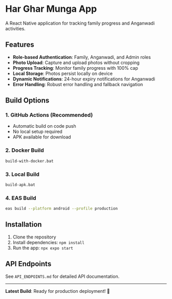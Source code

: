 # Har Ghar Munga App

A React Native application for tracking family progress and Anganwadi activities.

## Features

- **Role-based Authentication**: Family, Anganwadi, and Admin roles
- **Photo Upload**: Capture and upload photos without cropping
- **Progress Tracking**: Monitor family progress with 100% cap
- **Local Storage**: Photos persist locally on device
- **Dynamic Notifications**: 24-hour expiry notifications for Anganwadi
- **Error Handling**: Robust error handling and fallback navigation

## Build Options

### 1. GitHub Actions (Recommended)
- Automatic build on code push
- No local setup required
- APK available for download

### 2. Docker Build
```bash
build-with-docker.bat
```

### 3. Local Build
```bash
build-apk.bat
```

### 4. EAS Build
```bash
eas build --platform android --profile production
```

## Installation

1. Clone the repository
2. Install dependencies: `npm install`
3. Run the app: `npx expo start`

## API Endpoints

See `API_ENDPOINTS.md` for detailed API documentation.

---

**Latest Build**: Ready for production deployment! 🚀
